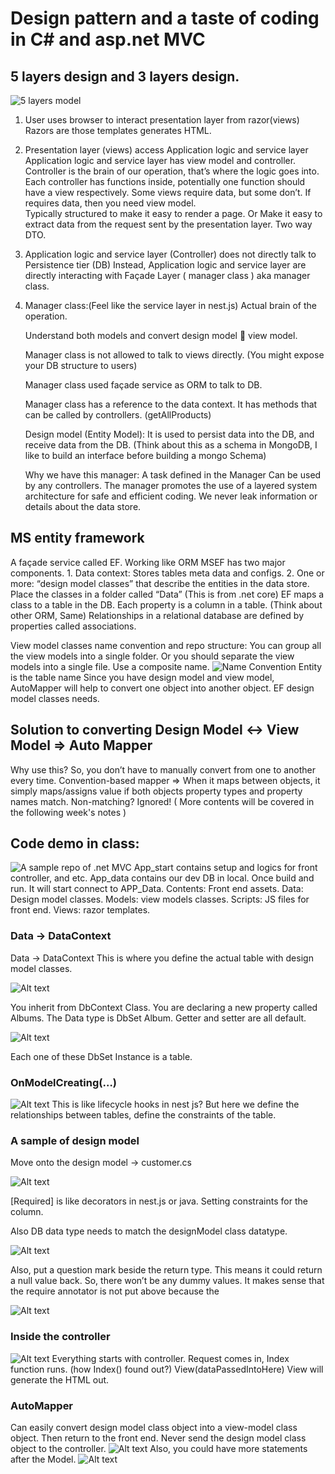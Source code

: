 # Design pattern and a taste of coding in C# and asp.net MVC

## 5 layers design and 3 layers design. 
![5 layers model](image.png)

1. User uses browser to interact presentation layer from razor(views) Razors are those templates generates HTML.

2. Presentation layer (views) access Application logic and service layer
    Application logic and service layer has view model and controller.
        Controller is the brain of our operation, that’s where the logic goes into. 
        Each controller has functions inside, potentially one function should have a view respectively.
    Some views require data, but some don’t.
        If requires data, then you need view model.  
        Typically structured to make it easy to render a page.
        Or
        Make it easy to extract data from the request sent by the presentation layer.
        Two way DTO.

3. Application logic and service layer (Controller) does not directly talk to Persistence tier (DB) Instead, Application logic and service layer are directly interacting with Façade Layer ( manager class ) aka manager class.

4. Manager class:(Feel like the service layer in nest.js)
    Actual brain of the operation.

    Understand both models and convert design model  view model.

    Manager class is not allowed to talk to views directly. (You might expose your DB structure to users)

    Manager class used façade service as ORM to talk to DB.

    Manager class has a reference to the data context. It has methods that can be called by controllers. (getAllProducts)

    Design model (Entity Model): It is used to persist data into the DB, and receive data from the DB.  (Think about this as a schema in MongoDB, I like to build an interface before building a mongo Schema)

    Why we have this manager:
        A task defined in the Manager Can be used by any controllers.
        The manager promotes the use of a layered system architecture for safe and efficient coding.
        We never leak information or details about the data store.

## MS entity framework

A façade service called EF.
Working like ORM
MSEF has two major components.
    1. Data context: Stores tables meta data and configs.
    2. One or more: “design model classes” that describe the entities in the data store.
Place the classes in a folder called “Data” (This is from .net core)
EF maps a class to a table in the DB. Each property is a column in a table. (Think about other ORM, Same)
Relationships in a relational database are defined by properties called associations.

View model classes name convention and repo structure:
    You can group all the view models into a single folder.
    Or you should separate the view models into a single file.
    Use a composite name.
    ![Name Convention](image-1.png)
    Entity is the table name
    Since you have design model and view model, AutoMapper will help to convert one object into another object. 
 EF design model classes needs.

## Solution to converting Design Model <-> View Model => Auto Mapper

Why use this? So, you don’t have to manually convert from one to another every time.
Convention-based mapper =>
    When it maps between objects, it simply maps/assigns value if both objects property types and property names match.
    Non-matching? Ignored!
( More contents will be covered in the following week's notes )


## Code demo in class:

![A sample repo of .net MVC](image-2.png)
App_start contains setup and logics for front controller, and etc.
App_data contains our dev DB in local. Once build and run. It will start connect to APP_Data.
Contents: Front end assets.
Data: Design model classes.
Models: view models classes.
Scripts: JS files for front end.
Views: razor templates.

### Data -> DataContext

Data -> DataContext This is where you define the actual table with design model classes.

![Alt text](image-3.png)

You inherit from DbContext Class.
You are declaring a new property called Albums. The Data type is DbSet Album.
Getter and setter are all default.

![Alt text](image-4.png)

Each one of these DbSet Instance is a table.

### OnModelCreating(…)

![Alt text](image-5.png)
This is like lifecycle hooks in nest js?
But here we define the relationships between tables, define the constraints of the table.

### A sample of design model

Move onto the design model -> customer.cs

![Alt text](image-6.png)

\[Required\] is like decorators in nest.js or java. Setting constraints for the column.

Also DB data type needs to match the designModel class datatype.

![Alt text](image-7.png)

Also, put a question mark beside the return type. This means it could return a null value back. So, there won’t be any dummy values.
It makes sense that the require annotator is not put above because the

![Alt text](image-8.png)

### Inside the controller

![Alt text](image-9.png)
Everything starts with controller.
Request comes in, Index function runs.  (how Index() found out?)
View(dataPassedIntoHere)
View will generate the HTML out.

### AutoMapper

Can easily convert design model class object into a view-model class object.
Then return to the front end.
Never send the design model class object to the controller.
![Alt text](image-10.png)
Also, you could have more statements after the Model.
![Alt text](image-11.png)
